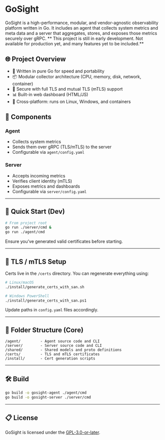 # GoSight

GoSight is a high-performance, modular, and vendor-agnostic observability platform written in Go. It includes an agent that collects system metrics and meta data and a server that aggregates, stores, and exposes those metrics securely over gRPC.
** This project is still in early development. Not available for production yet, and many features yet to be included.**
## 🌐 Project Overview

- 🔧 Written in pure Go for speed and portability
- 📦 Modular collector architecture (CPU, memory, disk, network, container)
- 🔐 Secure with full TLS and mutual TLS (mTLS) support
- 📊 Built-in web dashboard (HTML/JS)
- 🧰 Cross-platform: runs on Linux, Windows, and containers

## 🧪 Components

### Agent
- Collects system metrics
- Sends them over gRPC (TLS/mTLS) to the server
- Configurable via `agent/config.yaml`

### Server
- Accepts incoming metrics
- Verifies client identity (mTLS)
- Exposes metrics and dashboards
- Configurable via `server/config.yaml`

---

## 🚀 Quick Start (Dev)

```bash
# From project root
go run ./server/cmd &
go run ./agent/cmd
```

Ensure you’ve generated valid certificates before starting.

---

## 🔐 TLS / mTLS Setup

Certs live in the `/certs` directory. You can regenerate everything using:

```bash
# Linux/macOS
./install/generate_certs_with_san.sh

# Windows PowerShell
./install/generate_certs_with_san.ps1
```

Update paths in `config.yaml` files accordingly.

---

## 📂 Folder Structure (Core)

```
/agent/         - Agent source code and CLI
/server/        - Server source code and CLI
/shared/        - Shared models and proto definitions
/certs/         - TLS and mTLS certificates
/install/       - Cert generation scripts
```

---

## 🛠 Build

```bash
go build -o gosight-agent ./agent/cmd
go build -o gosight-server ./server/cmd
```

---

## 📋 License

GoSight is licensed under the [GPL-3.0-or-later](https://www.gnu.org/licenses/gpl-3.0.html).
